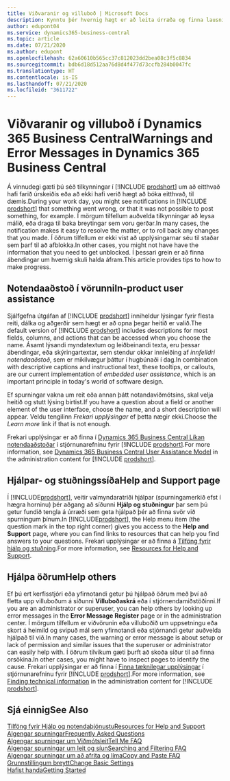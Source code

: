 ```yaml
---
title: Viðvaranir og villuboð | Microsoft Docs
description: Kynntu þér hvernig hægt er að leita úrræða og finna lausnir á villuboðum þegar unnið er í Business Central.
author: edupont04
ms.service: dynamics365-business-central
ms.topic: article
ms.date: 07/21/2020
ms.author: edupont
ms.openlocfilehash: 62a60610b565cc37c812023dd2bea08c3f5c8834
ms.sourcegitcommit: bdb6d18d512aa76d8d4f477d73ccfb284b0047fc
ms.translationtype: HT
ms.contentlocale: is-IS
ms.lasthandoff: 07/21/2020
ms.locfileid: "3611722"
---
```

# <a name="warnings-and-error-messages-in-dynamics-365-business-central"></a><span data-ttu-id="43760-103">Viðvaranir og villuboð í Dynamics 365 Business Central</span><span class="sxs-lookup"><span data-stu-id="43760-103">Warnings and Error Messages in Dynamics 365 Business Central</span></span>

<span data-ttu-id="43760-104">Á vinnudegi gæti þú séð tilkynningar í [!INCLUDE [prodshort](includes/prodshort.md)] um að eitthvað hafi farið úrskeiðis eða að ekki hafi verið hægt að bóka eitthvað, til dæmis.</span><span class="sxs-lookup"><span data-stu-id="43760-104">During your work day, you might see notifications in [!INCLUDE [prodshort](includes/prodshort.md)] that something went wrong, or that it was not possible to post something, for example.</span></span> <span data-ttu-id="43760-105">Í mörgum tilfellum auðvelda tilkynningar að leysa málið, eða draga til baka breytingar sem voru gerðar.</span><span class="sxs-lookup"><span data-stu-id="43760-105">In many cases, the notification makes it easy to resolve the matter, or to roll back any changes that you made.</span></span> <span data-ttu-id="43760-106">Í öðrum tilfellum er ekki víst að upplýsingarnar séu til staðar sem þarf til að afblokka.</span><span class="sxs-lookup"><span data-stu-id="43760-106">In other cases, you might not have have the information that you need to get unblocked.</span></span> <span data-ttu-id="43760-107">Í þessari grein er að finna ábendingar um hvernig skuli halda áfram.</span><span class="sxs-lookup"><span data-stu-id="43760-107">This article provides tips to how to make progress.</span></span>  

## <a name="in-product-user-assistance"></a><span data-ttu-id="43760-108">Notendaaðstoð í vörunni</span><span class="sxs-lookup"><span data-stu-id="43760-108">In-product user assistance</span></span>

<span data-ttu-id="43760-109">Sjálfgefna útgáfan af [!INCLUDE [prodshort](includes/prodshort.md)] inniheldur lýsingar fyrir flesta reiti, dálka og aðgerðir sem hægt er að opna þegar heitið er valið.</span><span class="sxs-lookup"><span data-stu-id="43760-109">The default version of [!INCLUDE [prodshort](includes/prodshort.md)] includes descriptions for most fields, columns, and actions that can be accessed when you choose the name.</span></span> <span data-ttu-id="43760-110">Ásamt lýsandi myndatextum og leiðbeinandi texta, eru þessar ábendingar, eða skýringartextar, sem stendur okkar innleiðing af *innfelldri notendaaðstoð*, sem er mikilvægur þáttur í hugbúnaði í dag.</span><span class="sxs-lookup"><span data-stu-id="43760-110">In combination with descriptive captions and instructional text, these tooltips, or callouts, are our current implementation of *embedded user assistance*, which is an important principle in today's world of software design.</span></span>  

<span data-ttu-id="43760-111">Ef spurningar vakna um reit eða annan þátt notandaviðmótsins, skal velja heitið og stutt lýsing birtist.</span><span class="sxs-lookup"><span data-stu-id="43760-111">If you have a question about a field or another element of the user interface, choose the name, and a short description will appear.</span></span> <span data-ttu-id="43760-112">Veldu tengilinn *Frekari upplýsingar* ef þetta nægir ekki.</span><span class="sxs-lookup"><span data-stu-id="43760-112">Choose the *Learn more* link if that is not enough.</span></span>  

<span data-ttu-id="43760-113">Frekari upplýsingar er að finna í [Dynamics 365 Business Central Líkan notendaaðstoðar](/dynamics365/business-central/dev-itpro/user-assistance) í stjórnunarefninu fyrir [!INCLUDE [prodshort](includes/prodshort.md)].</span><span class="sxs-lookup"><span data-stu-id="43760-113">For more information, see [Dynamics 365 Business Central User Assistance Model](/dynamics365/business-central/dev-itpro/user-assistance) in the administration content for [!INCLUDE [prodshort](includes/prodshort.md)].</span></span>  

## <a name="help-and-support-page"></a><span data-ttu-id="43760-114">Hjálpar- og stuðningssíða</span><span class="sxs-lookup"><span data-stu-id="43760-114">Help and Support page</span></span>

<span data-ttu-id="43760-115">Í [!INCLUDE[prodshort](includes/prodshort.md)], veitir valmyndaratriði hjálpar (spurningamerkið efst í hægra horninu) þér aðgang að síðunni **Hjálp og stuðningur** þar sem þú getur fundið tengla á úrræði sem geta hjálpað þér að finna svör við spurningum þínum.</span><span class="sxs-lookup"><span data-stu-id="43760-115">In [!INCLUDE[prodshort](includes/prodshort.md)], the Help menu item (the question mark in the top right corner) gives you access to the **Help and Support** page, where you can find links to resources that can help you find answers to your questions.</span></span> <span data-ttu-id="43760-116">Frekari upplýsingar er að finna á [Tilföng fyrir hjálp og stuðning](product-help-and-support.md).</span><span class="sxs-lookup"><span data-stu-id="43760-116">For more information, see [Resources for Help and Support](product-help-and-support.md).</span></span>  

## <a name="help-others"></a><span data-ttu-id="43760-117">Hjálpa öðrum</span><span class="sxs-lookup"><span data-stu-id="43760-117">Help others</span></span>

<span data-ttu-id="43760-118">Ef þú ert kerfisstjóri eða yfirnotandi getur þú hjálpað öðrum með því að fletta upp villuboðum á síðunni **Villuboðaskrá** eða í stjórnendamiðstöðinni.</span><span class="sxs-lookup"><span data-stu-id="43760-118">If you are an administrator or superuser, you can help others by looking up error messages in the **Error Message Register** page or in the administration center.</span></span> <span data-ttu-id="43760-119">Í mörgum tilfellum er viðvörunin eða villuboðið um uppsetningu eða skort á heimild og svipuð mál sem yfirnotandi eða stjórnandi getur auðvelda hjálpað til við.</span><span class="sxs-lookup"><span data-stu-id="43760-119">In many cases, the warning or error message is about setup or lack of permission and similar issues that the superuser or administrator can easily help with.</span></span> <span data-ttu-id="43760-120">Í öðrum tilvikum gæti þurft að skoða síður til að finna orsökina.</span><span class="sxs-lookup"><span data-stu-id="43760-120">In other cases, you might have to inspect pages to identify the cause.</span></span> <span data-ttu-id="43760-121">Frekari upplýsingar er að finna í [Finna tæknilegar upplýsingar](/dynamics365/business-central/dev-itpro/administration/manage-technical-support#finding-technical-information) í stjórnunarefninu fyrir [!INCLUDE [prodshort](includes/prodshort.md)].</span><span class="sxs-lookup"><span data-stu-id="43760-121">For more information, see [Finding technical information](/dynamics365/business-central/dev-itpro/administration/manage-technical-support#finding-technical-information) in the administration content for [!INCLUDE [prodshort](includes/prodshort.md)].</span></span>  

## <a name="see-also"></a><span data-ttu-id="43760-122">Sjá einnig</span><span class="sxs-lookup"><span data-stu-id="43760-122">See Also</span></span>

[<span data-ttu-id="43760-123">Tilföng fyrir Hjálp og notendaþjónustu</span><span class="sxs-lookup"><span data-stu-id="43760-123">Resources for Help and Support</span></span>](product-help-and-support.md)  
[<span data-ttu-id="43760-124">Algengar spurningar</span><span class="sxs-lookup"><span data-stu-id="43760-124">Frequently Asked Questions</span></span>](across-faq.md)  
[<span data-ttu-id="43760-125">Algengar spurningar um Viðmótsleit</span><span class="sxs-lookup"><span data-stu-id="43760-125">Tell Me FAQ</span></span>](ui-search-faq.md)  
[<span data-ttu-id="43760-126">Algengar spurningar um leit og síun</span><span class="sxs-lookup"><span data-stu-id="43760-126">Searching and Filtering FAQ</span></span>](ui-search-filter-faq.md)  
[<span data-ttu-id="43760-127">Algengar spurningar um að afrita og líma</span><span class="sxs-lookup"><span data-stu-id="43760-127">Copy and Paste FAQ</span></span>](ui-copy-paste.md)  
[<span data-ttu-id="43760-128">Grunnstillingum breytt</span><span class="sxs-lookup"><span data-stu-id="43760-128">Change Basic Settings</span></span>](ui-change-basic-settings.md)  
[<span data-ttu-id="43760-129">Hafist handa</span><span class="sxs-lookup"><span data-stu-id="43760-129">Getting Started</span></span>](product-get-started.md)  
